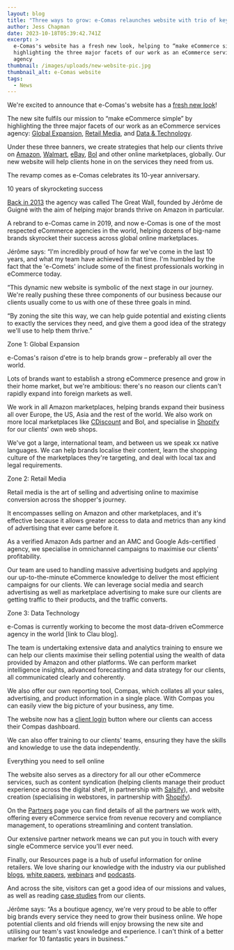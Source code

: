 ```yaml
---
layout: blog
title: "Three ways to grow: e-Comas relaunches website with trio of key services"
author: Jess Chapman
date: 2023-10-18T05:39:42.741Z
excerpt: >
  e-Comas's website has a fresh new look, helping to “make eCommerce simple” by
  highlighting the three major facets of our work as an eCommerce services
  agency
thumbnail: /images/uploads/new-website-pic.jpg
thumbnail_alt: e-Comas website
tags:
  - News
---
```

<!--StartFragment-->

We're excited to announce that e-Comas's website has a [fresh new look](https://e-comas.com/)!

The new site fulfils our mission to “make eCommerce simple” by highlighting the three major facets of our work as an eCommerce services agency: [Global Expansion](https://e-comas.com/global-expansion.html), [Retail Media](https://e-comas.com/retail-media.html), and [Data & Technology](https://e-comas.com/data-and-tech.html).

Under these three banners, we create strategies that help our clients thrive on [Amazon](https://www.amazon.com/), [Walmart](https://www.walmart.com/), [eBay](https://www.ebay.com/), [Bol](https://www.bol.com/nl/nl/) and other online marketplaces, globally. Our new website will help clients hone in on the services they need from us.

The revamp comes as e-Comas celebrates its 10-year anniversary.



10 years of skyrocketing success

[Back in 2013](https://e-comas.com/about-us.html) the agency was called The Great Wall, founded by Jérôme de Guigné with the aim of helping major brands thrive on Amazon in particular.

A rebrand to e-Comas came in 2019, and now e-Comas is one of the most respected eCommerce agencies in the world, helping dozens of big-name brands skyrocket their success across global online marketplaces.

Jérôme says: “I'm incredibly proud of how far we've come in the last 10 years, and what my team have achieved in that time. I'm humbled by the fact that the 'e-Comets' include some of the finest professionals working in eCommerce today.

“This dynamic new website is symbolic of the next stage in our journey. We're really pushing these three components of our business because our clients usually come to us with one of these three goals in mind.

“By zoning the site this way, we can help guide potential and existing clients to exactly the services they need, and give them a good idea of the strategy we'll use to help them thrive.”



Zone 1: Global Expansion

e-Comas's raison d'etre is to help brands grow – preferably all over the world.

Lots of brands want to establish a strong eCommerce presence and grow in their home market, but we're ambitious: there's no reason our clients can't rapidly expand into foreign markets as well.

We work in all Amazon marketplaces, helping brands expand their business all over Europe, the US, Asia and the rest of the world. We also work on more local marketplaces like [CDiscount](https://www.cdiscount.com/) and Bol, and specialise in [Shopify](https://www.shopify.com/) for our clients' own web shops.

We've got a large, international team, and between us we speak xx native languages. We can help brands localise their content, learn the shopping culture of the marketplaces they're targeting, and deal with local tax and legal requirements.



Zone 2: Retail Media

Retail media is the art of selling and advertising online to maximise conversion across the shopper's journey.

It encompasses selling on Amazon and other marketplaces, and it's effective because it allows greater access to data and metrics than any kind of advertising that ever came before it.

As a verified Amazon Ads partner and an AMC and Google Ads-certified agency, we specialise in omnichannel campaigns to maximise our clients' profitability.

Our team are used to handling massive advertising budgets and applying our up-to-the-minute eCommerce knowledge to deliver the most efficient campaigns for our clients. We can leverage social media and search advertising as well as marketplace advertising to make sure our clients are getting traffic to their products, and the traffic converts.



Zone 3: Data Technology

e-Comas is currently working to become the most data-driven eCommerce agency in the world \[link to Clau blog].

The team is undertaking extensive data and analytics training to ensure we can help our clients maximise their selling potential using the wealth of data provided by Amazon and other platforms. We can perform market intelligence insights, advanced forecasting and data strategy for our clients, all communicated clearly and coherently.

We also offer our own reporting tool, Compas, which collates all your sales, advertising, and product information in a single place. With Compas you can easily view the big picture of your business, any time.

The website now has a [client login](https://e-comas.com/clientlogin.html) button where our clients can access their Compas dashboard.

We can also offer training to our clients' teams, ensuring they have the skills and knowledge to use the data independently.



Everything you need to sell online

The website also serves as a directory for all our other eCommerce services, such as content syndication (helping clients manage their product experience across the digital shelf, in partnership with [Salsify](https://www.salsify.com/)), and website creation (specialising in webstores, in partnership with [Shopify](https://www.shopify.com/)).

On the [Partners](https://e-comas.com/partners.html) page you can find details of all the partners we work with, offering every eCommerce service from revenue recovery and compliance management, to operations streamlining and content translation.

Our extensive partner network means we can put you in touch with every single eCommerce service you'll ever need.

Finally, our Resources page is a hub of useful information for online retailers. We love sharing our knowledge with the industry via our published [blogs](https://e-comas.com/news.html), [white papers](https://e-comas.com/white-paper-form.html), [webinars](https://e-comas.com/webinar.html) and [podcasts](https://e-comas.com/podcast.html).

And across the site, visitors can get a good idea of our missions and values, as well as reading [case studies](https://e-comas.com/case-studies.html) from our clients.

Jérôme says: “As a boutique agency, we're very proud to be able to offer big brands every service they need to grow their business online. We hope potential clients and old friends will enjoy browsing the new site and utilising our team's vast knowledge and experience. I can't think of a better marker for 10 fantastic years in business.”



<!--EndFragment-->